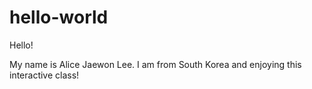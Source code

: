 # hello-world

Hello!

My name is Alice Jaewon Lee. 
I am from South Korea and enjoying this interactive class!
